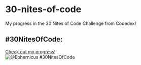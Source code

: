 # 30-nites-of-code
My progress in the 30 Nites of Code Challenge from Codedex!

## #30NitesOfCode:
  [Check out my progress!](https://www.codedex.io/@Ephernicus/30-nites-of-code)  
  ![@Ephernicus #30NitesOfCode](https://www.codedex.io/api/petStatus?user=Ephernicus)
